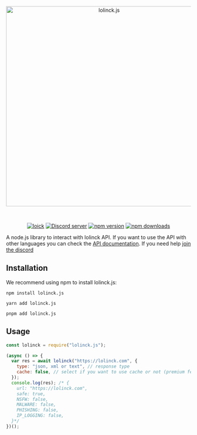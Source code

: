 <div align="center">
  <br />
  <p>
    <a href="https://lolinck.vercel.app/"><img src="https://lolinck.vercel.app/banner.png" width="546" alt="lolinck.js" /></a>
  </p>
  <br />
  <p>
      <a href="https://dsc.gg/loick"><img src="https://lolinck.vercel.app/made-by.png" alt="loick"/></a>
    <a href="https://dsc.gg/loick"><img src="https://img.shields.io/discord/822911379924582410?color=5865F2&logo=discord&logoColor=white&style=for-the-badge" alt="Discord server" /></a>
    <a href="https://www.npmjs.com/package/lolinck.js"><img src="https://img.shields.io/npm/v/lolinck.js.svg?style=for-the-badge" alt="npm version" /></a>
    <a href="https://www.npmjs.com/package/lolinck.js"><img src="https://img.shields.io/npm/dw/lolinck.js?style=for-the-badge" alt="npm downloads" /></a>
  </p>
</div>

A node.js library to interact with lolinck API. If you want to use the API with other languages you can check the [API documentation](https://lolinck.vercel.app/). If you need help [join the discord](https://dsc.gg/loick)

## Installation

We recommend using npm to install lolinck.js:

```
npm install lolinck.js
```

```
yarn add lolinck.js
```

```
pnpm add lolinck.js
```

## Usage

```js
const lolinck = require("lolinck.js");

(async () => {
  var res = await lolinck("https://lolinck.com", {
    type: "json, xml or text", // response type
    cache: false, // select if you want to use cache or not (premium feature)
  });
  console.log(res); /* {
    url: "https://lolinck.com",
    safe: true,
    NSFW: false,
    MALWARE: false,
    PHISHING: false,
    IP_LOGGING: false,
  }*/
})();
```
